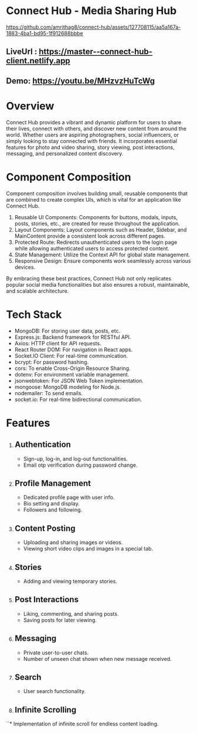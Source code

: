 # Connect Hub - Media Sharing Hub #



https://github.com/amrithag8/connect-hub/assets/127708115/aa5a167a-1883-4ba1-bd95-1f912688bbbe

## LiveUrl : https://master--connect-hub-client.netlify.app
## Demo: https://youtu.be/MHzvzHuTcWg

# Overview #
Connect Hub provides a vibrant and dynamic platform for users to share their lives, connect with others, and discover new content from around the world. Whether users are aspiring photographers, social influencers, or simply looking to stay connected with friends. It incorporates essential features for photo and video sharing, story viewing, post interactions, messaging, and personalized content discovery.

# Component Composition #
Component composition involves building small, reusable components that are combined to create complex UIs, which is vital for an application like Connect Hub.

1. Reusable UI Components: Components for buttons, modals, inputs, posts, stories, etc., are created for reuse throughout the application.
2. Layout Components: Layout components such as Header, Sidebar, and MainContent provide a consistent look across different pages.
3. Protected Route: Redirects unauthenticated users to the login page while allowing authenticated users to access protected content.
4. State Management: Utilize the Context API for global state management.
5. Responsive Design: Ensure components work seamlessly across various devices.

By embracing these best practices, Connect Hub not only replicates popular social media functionalities but also ensures a robust, maintainable, and scalable architecture.   

# Tech Stack #

* MongoDB: For storing user data, posts, etc.
* Express.js: Backend framework for RESTful API.
* Axios: HTTP client for API requests.
* React Router DOM: For navigation in React apps.
* Socket.IO Client: For real-time communication.
* bcrypt: For password hashing.
* cors: To enable Cross-Origin Resource Sharing.
* dotenv: For environment variable management.
* jsonwebtoken: For JSON Web Token implementation.
* mongoose: MongoDB modeling for Node.js.
* nodemailer: To send emails.
* socket.io: For real-time bidirectional communication.

# Features #

1. ## Authentication ##
   * Sign-up, log-in, and log-out functionalities.
   * Email otp verification during password change.

2. ## Profile Management ##
   * Dedicated profile page with user info.
   * Bio setting and display.
   * Followers and following.

3. ## Content Posting ##
   * Uploading and sharing images or videos.
   * Viewing short video clips and images in a special tab.

4. ## Stories ##
   * Adding and viewing temporary stories.

5. ## Post Interactions ##
   * Liking, commenting, and sharing posts.
   * Saving posts for later viewing.

6. ## Messaging ##
   * Private user-to-user chats.
   * Number of unseen chat shown when new message received.
  
7. ## Search ##
   * User search functionality.

8. ## Infinite Scrolling ##
 ``* Implementation of infinite scroll for endless content loading.
   






